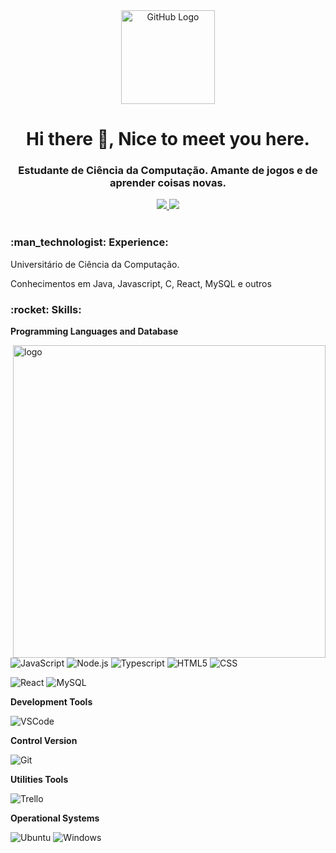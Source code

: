 <div align="center">
<img src="https://github.com/tassiotfc/tassiotfc/blob/main/octo.gif" alt="GitHub Logo" width="150" height="150" />
</div>

<h1 align="center"> Hi there 👋, Nice to meet you here.</h1>
<h3 align="center"> Estudante de Ciência da Computação. Amante de jogos e de aprender coisas novas. </h3>

<!-- Contatos -->
<div align="center">    
  
  <a href="https://www.linkedin.com/in/edu-fialho/" alt="linkedin" target="_blank">
    <img src="https://img.shields.io/badge/LinkedIn-%230077B5.svg?&style=flat-square&logo=linkedin&logoColor=white">
  </a>
  
  <a href="mailto:e.fialhosantos@yahoo.com.br" alt="yahoo" target="_blank">
    <img src="https://img.shields.io/badge/-YahooMail-blueviolet">
  </a>

</div>

<br/>

<!-- Experience -->
<h3 align="left"> :man_technologist:&nbsp;Experience:</h3>

Universitário de Ciência da Computação. 
<br>

Conhecimentos em Java, Javascript, C, React, MySQL e outros

<!-- Skills -->
<h3 align="left"> :rocket:&nbsp;Skills:</h3>

<!-- <img src="https://github.com/tchavess/tchavess/blob/main/undraw_feeling_proud_qne1.svg" min-width="400px" max-width="400px" width="400px" align="right" alt="Computador iuriCode"> -->



**Programming Languages and Database**
  
<img src="https://media.giphy.com/media/SWoSkN6DxTszqIKEqv/giphy.gif" min-width="400px" max-width="400px" width="500px" align="right" alt="logo">  
  
  ![JavaScript](https://img.shields.io/badge/-JavaScript-333333?style=flat&logo=javascript)
  ![Node.js](https://img.shields.io/badge/-Node.js-333333?style=flat&logo=node.js)
  ![Typescript](https://img.shields.io/badge/TypeScript-333333?style=flat&logo=typescript&logoColor=white)
  ![HTML5](https://img.shields.io/badge/-HTML5-333333?style=flat&logo=HTML5)
  ![CSS](https://img.shields.io/badge/-CSS-333333?style=flat&logo=CSS3&logoColor=1572B6)
<!--   ![React](https://img.shields.io/badge/-React-333333?style=flat&logo=react)
  ![StyledComponentes](https://img.shields.io/badge/-styled--componentes-333333?style=flat&logo=styled-components)
  ![MaterialUI](https://img.shields.io/badge/-Material--UI-333333?style=flat&logo=Material-UI)
   -->
   
  ![React](https://img.shields.io/badge/-React-333333?style=flat&logo=React)
  ![MySQL](https://img.shields.io/badge/MySQL-333333?style=flat&logo=mysql&logoColor=white)

**Development Tools**

  ![VSCode](https://img.shields.io/badge/-VSCode-333333?style=flat&logo=Visual-Studio-Code&logoColor=007ACC) 


**Control Version**
  
  ![Git](https://img.shields.io/badge/-Git-333333?style=flat&logo=git)
  
  
**Utilities Tools**
  
  
  ![Trello](https://img.shields.io/badge/-Trello-333333?style=flat&logo=trello&logoColor=0052CC)


**Operational Systems**  
  
  ![Ubuntu](https://img.shields.io/badge/-Ubuntu-333333?style=flat&logo=Ubuntu)
  ![Windows](https://img.shields.io/badge/-Windows-333333?style=flat&logo=Windows&logoColor=0078D6)

